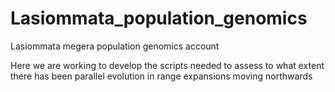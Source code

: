 # Lasiommata_population_genomics
Lasiommata megera population genomics account

Here we are working to develop the scripts needed to assess to what extent there has been
parallel evolution in range expansions moving northwards
